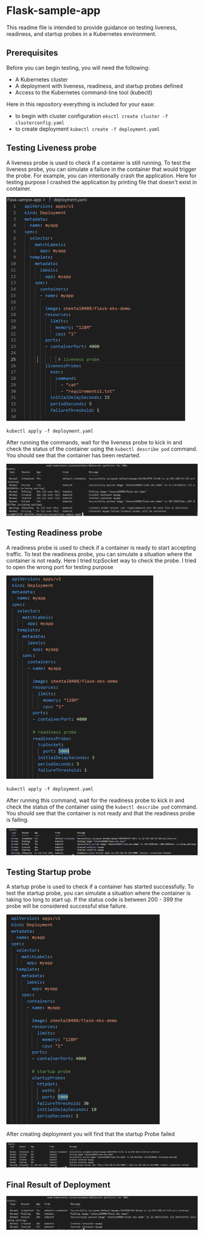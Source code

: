 # Flask-sample-app

This readme file is intended to provide guidance on testing liveness, readiness, and startup probes in a Kubernetes environment.

## Prerequisites
Before you can begin testing, you will need the following:

- A Kubernetes cluster
- A deployment with liveness, readiness, and startup probes defined
- Access to the Kubernetes command-line tool (kubectl)

Here in this repository everything is included for your ease:

- to begin with cluster configuration
`eksctl create cluster -f clusterconfig.yaml`
- to create deployment
`kubectl create -f deployment.yaml`

## Testing Liveness probe
A liveness probe is used to check if a container is still running. To test the liveness probe, you can simulate a failure in the container that would trigger the probe. For example, you can intentionally crash the application.
Here for testing purpose I crashed the application by printing file that doesn't exist in container.

![Liveness Probe code](images/liveness_probe_code.png)

`kubectl apply -f deployment.yaml` 

After running the commands, wait for the liveness probe to kick in and check the status of the container using the `kubectl describe pod` command. You should see that the container has been restarted.

![Liveness Probe Result](images/liveness_probe_result.png)

## Testing Readiness probe
A readiness probe is used to check if a container is ready to start accepting traffic. To test the readiness probe, you can simulate a situation where the container is not ready.
Here I tried tcpSocket way to check the probe. I tried to open the wrong port for testing purpose


![Readiness Probe code](images/readiness_probe_code.png)

`kubectl apply -f deployment.yaml` 

After running this command, wait for the readiness probe to kick in and check the status of the container using the `kubectl describe pod` command. You should see that the container is not ready and that the readiness probe is failing.

![Readiness Probe Result](images/readiness_probe_result.png)

## Testing Startup probe

A startup probe is used to check if a container has started successfully. To test the startup probe, you can simulate a situation where the container is taking too long to start up.
If the status code is between 200 - 399 the probe will be considered successful else failure.

![Startup Probe code](images/startup_probe_code.png)

After creating deployment you will find that the startup Probe failed 

![Startup Probe Result](images/startup_probe_result.png)

## Final Result of Deployment 

![Final Deployment log](images/final_result.png)